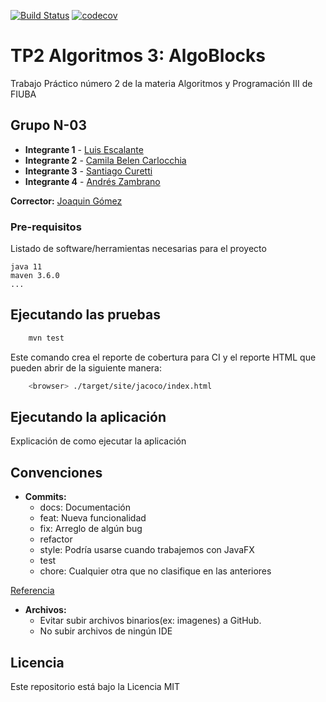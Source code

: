 [![Build Status](https://travis-ci.org/fiuba/algo3_proyecto_base_tp2.svg?branch=master)](https://travis-ci.org/fiuba/algo3_proyecto_base_tp2) [![codecov](https://codecov.io/gh/fiuba/algo3_proyecto_base_tp2/branch/master/graph/badge.svg)](https://codecov.io/gh/fiuba/algo3_proyecto_base_tp2)



# TP2 Algoritmos 3: AlgoBlocks

Trabajo Práctico número 2 de la materia Algoritmos y Programación III de FIUBA

## Grupo N-03

* **Integrante 1** - [Luis Escalante](https://github.com/Lescalante14)
* **Integrante 2** - [Camila Belen Carlocchia](https://github.com/camola98)
* **Integrante 3** - [Santiago Curetti](https://github.com/SantiC8)
* **Integrante 4** - [Andrés Zambrano](https://github.com/andrezszambrano)

**Corrector:** [Joaquin Gómez](https://github.com/joaqogomez)

### Pre-requisitos

Listado de software/herramientas necesarias para el proyecto

```
java 11
maven 3.6.0
...
```

## Ejecutando las pruebas

```bash
    mvn test
```

Este comando crea el reporte de cobertura para CI y el reporte HTML que pueden abrir de la siguiente manera:

```bash
    <browser> ./target/site/jacoco/index.html
```

## Ejecutando la aplicación

Explicación de como ejecutar la aplicación

## Convenciones

- **Commits:**
    - docs: Documentación
    - feat: Nueva funcionalidad
    - fix: Arreglo de algún bug
    - refactor
    - style: Podría usarse cuando trabajemos con JavaFX
    - test
    - chore: Cualquier otra que no clasifique en las anteriores
      
[Referencia](http://karma-runner.github.io/0.10/dev/git-commit-msg.html)

- **Archivos:**
    - Evitar subir archivos binarios(ex: imagenes) a GitHub.
    - No subir archivos de ningún IDE
    

## Licencia

Este repositorio está bajo la Licencia MIT
